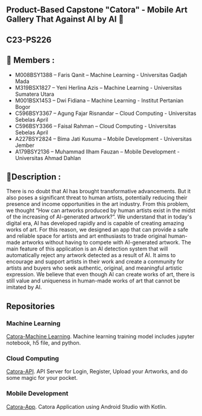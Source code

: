 ## Product-Based Capstone "Catora" - Mobile Art Gallery That Against AI by AI 👋
## C23-PS226

## 🙋‍ Members :
- M008BSY1388 – Faris Qanit – Machine Learning - Universitas Gadjah Mada
- M319BSX1827 – Yeni Herlina Azis – Machine Learning - Universitas Sumatera Utara
- M001BSX1453 – Dwi Fidiana – Machine Learning - Institut Pertanian Bogor
- C596BSY3367 – Agung Fajar Risnandar – Cloud Computing - Universitas Sebelas April
- C596BSY3366 – Faisal Rahman – Cloud Computing - Universitas Sebelas April
- A227BSY2824 – Bima Jati Kusuma – Mobile Development - Universitas Jember
- A179BSY2136 – Muhammad Ilham Fauzan – Mobile Development - Universitas Ahmad Dahlan

## 🍿Description :

There is no doubt that AI has brought transformative advancements. But it also poses a significant threat to human artists, potentially reducing their presence and income opportunities in the art industry. From this problem, we thought “How can artworks produced by human artists exist in the midst of the increasing of AI-generated artwork?”. We understand that in today's digital era, AI has developed rapidly and is capable of creating amazing works of art. For this reason, we designed an app that can provide a safe and reliable space for artists and art enthusiasts to trade original human-made artworks without having to compete with AI-generated artwork. The main feature of this application is an AI detection system that will automatically reject any artwork detected as a result of AI. It aims to encourage and support artists in their work and create a community for artists and buyers who seek authentic, original, and meaningful artistic expression. We believe that even though AI can create works of art, there is still value and uniqueness in human-made works of art that cannot be imitated by AI.

## Repositories

### Machine Learning
[Catora-Machine Learning](https://github.com/CH2-PS226/Machine-Learning). Machine learning training model includes jupyter notebook, h5 file, and python.

### Cloud Computing
[Catora-API](https://github.com/CH2-PS226/Cloud-Computng). API Server for Login, Register, Upload your Artworks, and do some magic for your pocket.

### Mobile Development
[Catora-App](https://github.com/C23-PS001/SuaraKitaApp). Catora Application using Android Studio with Kotlin.
